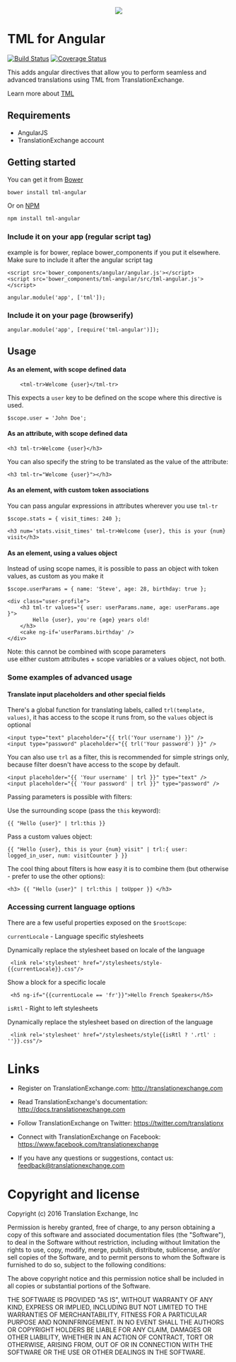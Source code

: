 <p align="center">
  <img src="https://avatars0.githubusercontent.com/u/1316274?v=3&s=200">
</p>

# TML for Angular
[![Build Status](https://travis-ci.org/translationexchange/tml-js.svg?branch=master)](https://travis-ci.org/translationexchange/tml-js-angular)
[![Coverage Status](https://coveralls.io/repos/translationexchange/tml-js-angular/badge.png?branch=master)](https://coveralls.io/r/translationexchange/tml-js-angular?branch=master)


This adds angular directives that allow you to perform seamless and advanced translations using TML from TranslationExchange.

Learn more about [TML](http://translationexchange.com/docs/tml/basics)

## Requirements

- AngularJS
- TranslationExchange account


## Getting started

You can get it from [Bower](http://bower.io/)

```sh
bower install tml-angular
```

Or on [NPM](http://npmjs.org/)

```sh
npm install tml-angular
```

### Include it on your app (regular script tag)

example is for bower, replace bower_components if you put it elsewhere.
Make sure to include it after the angular script tag

    <script src='bower_components/angular/angular.js'></script>
    <script src='bower_components/tml-angular/src/tml-angular.js'></script>

    angular.module('app', ['tml']);

### Include it on your page (browserify)

    angular.module('app', [require('tml-angular')]);

## Usage

#### As an element, with scope defined data
    
        <tml-tr>Welcome {user}</tml-tr>
    
    
This expects a `user` key to be defined on the scope where this directive is used.

    $scope.user = 'John Doe';
    
#### As an attribute, with scope defined data
    <h3 tml-tr>Welcome {user}</h3>
    
You can also specify the string to be translated as the value of the attribute:

    <h3 tml-tr="Welcome {user}"></h3>

#### As an element, with custom token associations

You can pass angular expressions in attributes wherever you use `tml-tr`

    $scope.stats = { visit_times: 240 };

    <h3 num='stats.visit_times' tml-tr>Welcome {user}, this is your {num} visit</h3>
    

#### As an element, using a values object

Instead of using scope names, it is possible to pass an object with token values, as custom as you make it

    $scope.userParams = { name: 'Steve', age: 28, birthday: true };

    <div class="user-profile">
        <h3 tml-tr values="{ user: userParams.name, age: userParams.age }">
            Hello {user}, you're {age} years old!
        </h3>
        <cake ng-if='userParams.birthday' />
    </div>

Note: this cannot be combined with scope parameters  
use either custom attributes + scope variables or a values object, not both.


### Some examples of advanced usage

#### Translate input placeholders and other special fields

There's a global function for translating labels, called `trl(template, values)`, it has access to the scope it runs from, so the `values` object is optional

    <input type="text" placeholder="{{ trl('Your username') }}" />
    <input type="password" placeholder="{{ trl('Your password') }}" />
    

You can also use `trl` as a filter, this is recommended for simple strings only, because filter doesn't have access to the scope by default.

    <input placeholder="{{ 'Your username' | trl }}" type="text" />
    <input placeholder="{{ 'Your password' | trl }}" type="password" />
    
Passing parameters is possible with filters:

Use the surrounding scope (pass the `this` keyword):

    {{ "Hello {user}" | trl:this }}
    
Pass a custom values object:

    {{ "Hello {user}, this is your {num} visit" | trl:{ user: logged_in_user, num: visitCounter } }}
    
The cool thing about filters is how easy it is to combine them (but otherwise - prefer to use the other options):

    <h3> {{ "Hello {user}" | trl:this | toUpper }} </h3>

<a name="language-options"></a>
### Accessing current language options ###

There are a few useful properties exposed on the `$rootScope`:

`currentLocale` - Language specific stylesheets

Dynamically replace the stylesheet based on locale of the language

     <link rel='stylesheet' href="/stylesheets/style-{{currentLocale}}.css"/>
     
Show a block for a specific locale

     <h5 ng-if="{{currentLocale == 'fr'}}">Hello French Speakers</h5> 

`isRtl` - Right to left stylesheets

Dynamically replace the stylesheet based on direction of the language

     <link rel='stylesheet' href="/stylesheets/style{{isRtl ? '.rtl' : ''}}.css"/>
     
     
Links
==================

* Register on TranslationExchange.com: http://translationexchange.com

* Read TranslationExchange's documentation: http://docs.translationexchange.com

* Follow TranslationExchange on Twitter: https://twitter.com/translationx

* Connect with TranslationExchange on Facebook: https://www.facebook.com/translationexchange

* If you have any questions or suggestions, contact us: feedback@translationexchange.com


Copyright and license
==================

Copyright (c) 2016 Translation Exchange, Inc

Permission is hereby granted, free of charge, to any person obtaining
a copy of this software and associated documentation files (the
"Software"), to deal in the Software without restriction, including
without limitation the rights to use, copy, modify, merge, publish,
distribute, sublicense, and/or sell copies of the Software, and to
permit persons to whom the Software is furnished to do so, subject to
the following conditions:

The above copyright notice and this permission notice shall be
included in all copies or substantial portions of the Software.

THE SOFTWARE IS PROVIDED "AS IS", WITHOUT WARRANTY OF ANY KIND,
EXPRESS OR IMPLIED, INCLUDING BUT NOT LIMITED TO THE WARRANTIES OF
MERCHANTABILITY, FITNESS FOR A PARTICULAR PURPOSE AND
NONINFRINGEMENT. IN NO EVENT SHALL THE AUTHORS OR COPYRIGHT HOLDERS BE
LIABLE FOR ANY CLAIM, DAMAGES OR OTHER LIABILITY, WHETHER IN AN ACTION
OF CONTRACT, TORT OR OTHERWISE, ARISING FROM, OUT OF OR IN CONNECTION
WITH THE SOFTWARE OR THE USE OR OTHER DEALINGS IN THE SOFTWARE.     

